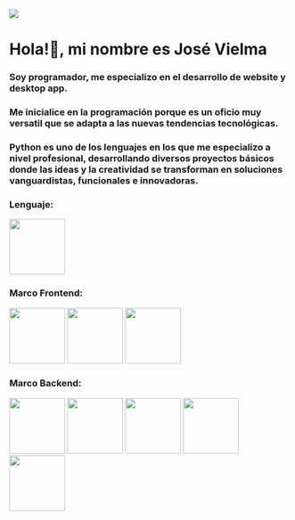 <div class="container">
  <img src="https://github.com/user-attachments/assets/d95fd837-08f4-426c-88ba-314d53c7602b">
</div>

<div class="container">
  <h1>Hola!👋, mi nombre es José Vielma</h1>
  <h3>Soy programador, me especializo en el desarrollo de website y desktop app. </h3>
</div>

<div class="container">
  <h3>Me inicialice en la programación porque es un oficio muy versatil que se adapta a las nuevas tendencias tecnológicas.</h3> 

<h3>Python es uno de los lenguajes en los que me especializo  a nivel profesional, desarrollando diversos proyectos básicos donde las ideas y la creatividad se transforman en soluciones vanguardistas, funcionales e innovadoras. 
  </h3>
</div>

<div class="container">
  <h3>Lenguaje:</h3>
</div>

<div class="container">
  <div class="row">
      <img src="https://github.com/user-attachments/assets/48a9bebd-5170-4e7a-9ac1-4f164ba9cb1c" width="100px" height="100px" name="Python">
  </div>
</div>

<div class="container">
  <h3>Marco Frontend:</h3>
</div>

<div class="container">
  <div class="row">
      <img src="https://github.com/user-attachments/assets/124efe03-ac88-4b1b-9311-9dd34977eb4a" width="100px" height="100px"  name="Bootstrap">
      <img src="https://github.com/user-attachments/assets/99ceec74-768b-4a58-a674-4cb14739de14" width="100px" height="100px"  name="Html">
      <img src="https://github.com/user-attachments/assets/2bd99e01-58ab-43c5-9961-5da3fce66006" width="100px" height="100px"  name="CSS">
  </div>
</div>

<div class="container">
  <h3>Marco Backend:</h3>
</div>

<!--Logos-->
<div class="container">
    <div class="col">
      <img src="https://github.com/user-attachments/assets/b4319202-197e-44cc-b02b-02d5b0da0fbb" width="100px" height="100px" name="Django">
      <img src="https://github.com/user-attachments/assets/33808f35-6bdb-4a24-8662-cdde5b5b14a4" width="100px" height="100px" name="Flutter">
      <img src="https://github.com/user-attachments/assets/1deeee2e-e4f6-4138-82f2-090e479a60d5" width="100px" height="100px"  name="Apis">
      <img src="https://github.com/user-attachments/assets/4fccdc37-ff05-4051-8366-a9d97cbf2b3d" width="100px" height="100px"  name="Sqlite">
      <img src="https://github.com/user-attachments/assets/1d509e6a-e3f1-4efc-93aa-98df00fe97c9" width="100px" height="100px"  name="Git">
    </div>
</div>

